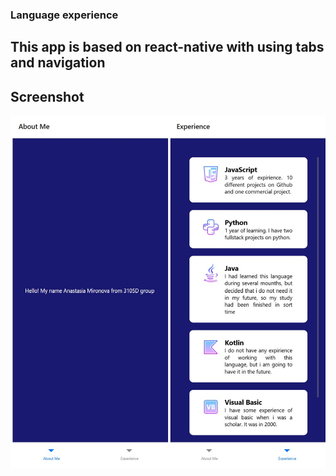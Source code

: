 ### Language experience ###
## This app is based on react-native with using tabs and navigation ##

## Screenshot ##
![alt text](https://github.com/AnastasiaMir/react-router-app/blob/main/about.jpg?raw=true)